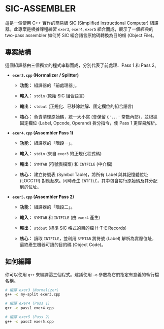 # SIC-ASSEMBLER


這是一個使用 C++ 實作的簡易版 SIC (Simplified Instructional Computer) 組譯器。此專案是根據課程練習 `exer3`, `exer4`, `exer5` 組合而成，展示了一個經典的 two-pass assembler 如何將 SIC 組合語言原始碼轉換為目的檔 (Object File)。

## 專案結構

這個組譯器由三個獨立的程式串聯而成，分別代表了前處理、Pass 1 和 Pass 2。

* **`exer3.cpp` (Normalizer / Splitter)**

  * **功能：** 組譯器的「前處理器」。

  * **輸入：** `stdin` (原始 SIC 組合語言)

  * **輸出：** `stdout` (正規化、已移除註解、固定欄位的組合語言)

  * **核心：** 負責清理原始碼，統一大小寫 (會保留 `C'...'` 常數內部)，並根據固定欄位 (Label, Opcode, Operand) 拆分指令，使 Pass 1 更容易解析。

* **`exer4.cpp` (Assembler Pass 1)**

  * **功能：** 組譯器的「階段一」。

  * **輸入：** `stdin` (來自 `exer3` 的正規化程式碼)

  * **輸出：** `SYMTAB` (符號表檔案) 和 `INTFILE` (中介檔)

  * **核心：** 建立符號表 (Symbol Table)，將所有 Label 與其記憶體位址 (LOCCTR) 對應起來。同時產生 `INTFILE`，其中包含每行原始碼及其分配到的位址。

* **`exer5.cpp` (Assembler Pass 2)**

  * **功能：** 組譯器的「階段二」。

  * **輸入：** `SYMTAB` 和 `INTFILE` (由 `exer4` 產生)

  * **輸出：** `stdout` (標準 SIC 格式的目的檔 H-T-E Records)

  * **核心：** 讀取 `INTFILE`，並利用 `SYMTAB` 將符號 (Label) 解析為實際位址，最終產生機器可讀的目的碼 (Object Code)。

## 如何編譯

你可以使用 `g++` 來編譯這三個程式。建議使用 `-o` 參數為它們指定有意義的執行檔名稱。

```bash
# 編譯 exer3 (Normalizer)
g++ -o my-split exer3.cpp

# 編譯 exer4 (Pass 1)
g++ -o pass1 exer4.cpp

# 編譯 exer5 (Pass 2)
g++ -o pass2 exer5.cpp
